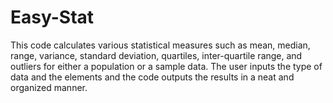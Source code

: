 # Easy-Stat
This code calculates various statistical measures such as mean, median, range, variance, standard deviation, quartiles, inter-quartile range, and outliers for either a population or a sample data. The user inputs the type of data and the elements and the code outputs the results in a neat and organized manner.
